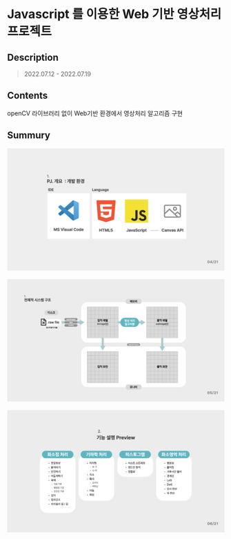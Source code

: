 # **Javascript 를 이용한 Web 기반 영상처리 프로젝트**

## **Description**
> 2022.07.12 - 2022.07.19

## **Contents**
openCV 라이브러리 없이 Web기반 환경에서 영상처리 알고리즘 구현 <br>

## **Summury**
<center> <img src = "./img/Readme/개발환경.png" width="800"> </center>
<br>

<center> <img src = "./img/Readme/원리.png" width="800"> </center>
<br>

<center> <img src = "./img/Readme/기능 프리뷰.png" width="800"> </center>
<br>

